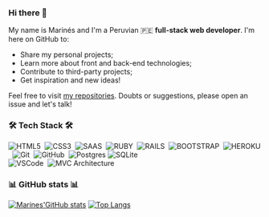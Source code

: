 ### Hi there 👋

My name is Marinés and I'm a Peruvian 🇵🇪 **full-stack web developer**. I'm here on GitHub to:
- Share my personal projects;
- Learn more about front and back-end technologies;
- Contribute to third-party projects;
- Get inspiration and new ideas!

Feel free to visit [my repositories](https://github.com/MarinesPdl?tab=repositories). Doubts or suggestions, please open an issue and let's talk!

### 🛠 Tech Stack 🛠

![HTML5](https://img.shields.io/badge/HTML5-E34F26.svg?&style=flat&logo=html5&logoColor=white)&nbsp;
![CSS3](https://img.shields.io/badge/CSS3-%231572B6.svg?&style=flat&logo=css3&logoColor=white)&nbsp;
![SAAS](https://img.shields.io/badge/Sass-CC6699?style=flat&logo=sass&logoColor=white)&nbsp;
![RUBY](https://img.shields.io/badge/Ruby-CC342D?style=flat&logo=ruby&logoColor=white)&nbsp;
![RAILS](https://img.shields.io/badge/Ruby_on_Rails-CC0000?style=flat&logo=ruby-on-rails&logoColor=white)&nbsp;
![BOOTSTRAP](https://img.shields.io/badge/Bootstrap-563D7C?style=flat&logo=bootstrap&logoColor=white)&nbsp;
![HEROKU](https://img.shields.io/badge/Heroku-430098?style=flat&logo=heroku&logoColor=white)&nbsp;
![Git](https://img.shields.io/badge/GIT-%23F05033.svg?&style=flat&logo=git&logoColor=white)&nbsp;
![GitHub](https://img.shields.io/badge/GITHUB-%23121011.svg?&style=flat&logo=github&logoColor=white)&nbsp;
![Postgres](https://img.shields.io/badge/POSTGRES-%23316192.svg?&style=flat&logo=postgresql&logoColor=white)
![SQLite](https://img.shields.io/badge/SQLITE-003B57.svg?&style=flat&logo=sqlite&logoColor=white)\
![VSCode](https://img.shields.io/badge/VSCODE-007ACC.svg?&style=flat&logo=visual-studio-code)&nbsp;
![MVC Architecture](https://img.shields.io/badge/MVC-888888.svg?&style=flat&logoColor=white)&nbsp;


### 📊 GitHub stats 📊
[![Marines'GitHub stats](https://github-readme-stats.vercel.app/api?username=marinespdl&show_icons=true&theme=material-palenight&count_private=true)](https://github.com/marinespdl/github-readme-stats)
[![Top Langs](https://github-readme-stats.vercel.app/api/top-langs/?username=marinespdl&layout=compact&theme=material-palenight&count_private=true)](https://github.com/marinespdl/github-readme-stats)
